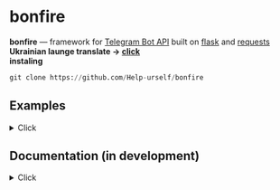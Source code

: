 # bonfire




**bonfire** — framework for [Telegram Bot API](https://core.telegram.org/bots/api) built on [flask](https://flask.palletsprojects.com/en/2.2.x/ ) and [requests](https://requests.readthedocs.io/en/latest/) <br>
**Ukrainian launge translate -> [click](https://github.com/Help-urself/bonfire/blob/main/Uk.md)**<br>
**instaling**
```python 
git clone https://github.com/Help-urself/bonfire
```


## Examples
<details>
  <summary> Click </summary>


**1.install interceptor**
- install [ngrok](https://ngrok.com/) and start the server according to the instructions on the website.
- set webhook `https://api.telegram.org/botTOKEN/setWebhook?url=you url ngrok/hosting url`

### Simple [`send_message`](https://core.telegram.org/method/messages.sendMessage) request

```python
import os
import sys
sys.path.append(os.path.abspath('your campfire folder path'))
import Bot
from Bot import Bots,edit_message,commands,run
from flask import Flask
from method import *
import time
from flask import request,Response
import requests
app = Flask(__name__)
bot=Bots("TOKEN")#setting up a token for requests

@commands(app)#message handler
def main():#the main name can be anything, it doesn't matter
 try:
    message=request.get_json()#receive a message
    chat_id,text,message_id,message_author_username,message_author_id,message_author_is_bot,message_author_first_name,message_author_language_code,message_date=parse_message(message=message)#methods message
    if "/start" in text: #/start command handler
        send_message(bot=bot,chat_id=chat_id,text=f'hello @{message_author_username}!')#send message
 except Exception as error:
     print(error)
 return Response('OK', status=200)#return to cmd (POST/ 200 OK)

if __name__ == '__main__':
       run(app)#app.run(port=8080,host="0.0.0.0",debug=True)
```
  </details>
  
## Documentation (in development)
<details>
  <summary> Click </summary>
  
  
### functions

**send_message**
  
```python 
def send_message(bot,chat_id,text):
  ```
  -**bot** - keyword where you store the token<br>
  -**chat_id** - you can use your chat id or use the chat_id method<br>
  -**text** - 
your message text<br>
  -**parse_mode**(	Optional ) - parse mode in HTML (optional)
  <details>
  <summary> example </summary>
    
```python 
#without parse_mode
send_message(bot=bot,chat_id=chat_id,text=f'hello :)')
#with parse_mode
send_message(bot=bot,chat_id=chat_id,text=f'<b>hello :)<b>',parse_mode='HTML') #make text bold
  ```
    
   </details>
    <br>
    <br>
    
 **reply_message**
  
```python 
def reply_message(bot,chat_id,msg_id,text,parse_mode):
  ```
  -**bot** - keyword where you store the token<br>
  -**chat_id** - you can use your chat id or use the chat_id method<br>
  -**text** - your message text<br>
  -**msg_id** - you can use your message id or use the message_id method <br>
  -**parse_mode**(	Optional ) - parse mode in HTML (optional)
  <details>
  <summary> example </summary>
    
```python 
#without parse_mode
reply_message(bot,msg_id=message_id,chat_id=chat_id,text="reply message ._.")
#with parse_mode
reply_message(bot,msg_id=message_id,chat_id=chat_id,text="<b>reply message is bold .-.</b>",parse_mode="HTML")#make text bold
  ```
    
   </details>
    <br>
    <br>

**send_sticker**
```python 
def send_sticker(bot,chat_id,sticker):
  ```
  -**bot** - keyword where you store the token<br>
  -**chat_id** - you can use your chat id or use the chat_id method<br>
  -**sticker** -unique sticker key, you can get it from [idstickerbot](https://t.me/idstickerbot)<br>

  <details>
  <summary> example </summary>
    
```python 
send_sticker(bot,chat_id=chat_id,sticker="CAACAgIAAxkBAAEGdwNjd-IwPaLBzeqJW1DJvDLGnYOJpwACQBMAAvZDSUjqTxpxhtdlhisE")
  ```
    
   </details>
   <br>
   <br>
   
**delete_message**
```python 
def delete_message(bot,chat_id,msg_id):
  ```
  -**bot** - keyword where you store the token<br>
  -**chat_id** - you can use your chat id or use the chat_id method<br>
  -**msg_id** - you can use your message id or use the message_id method <br>


  <details>
  <summary> example </summary>
    
```python 

delete_message(bot,msg_id=message_id,chat_id=chat_id) #this code will only work in a private chat, so that it would work for the bot to have the right to delete messages or replace message_id with reply_message_id, you can find an example in the folder example->delete_message.py

  ```
    
   </details>
    
    
  
    
    
  
  
  




